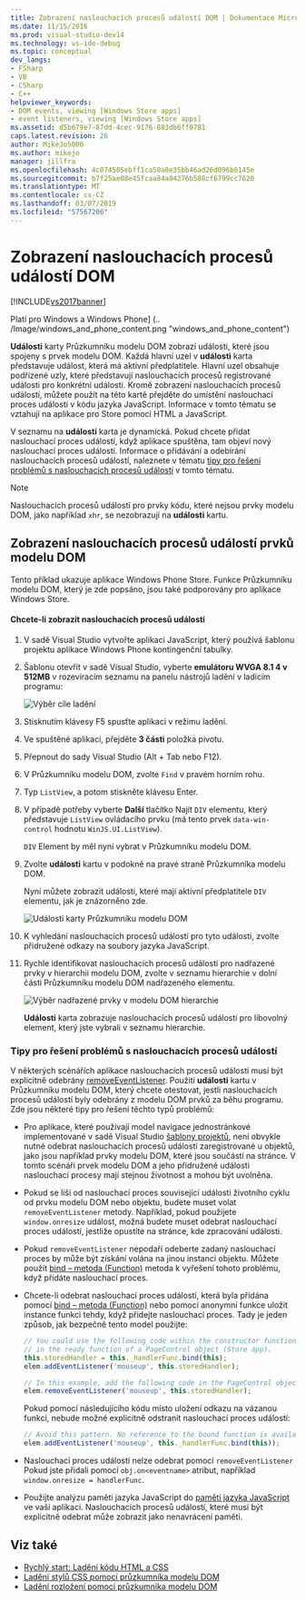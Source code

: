 ```yaml
---
title: Zobrazení naslouchacích procesů událostí DOM | Dokumentace Microsoftu
ms.date: 11/15/2016
ms.prod: visual-studio-dev14
ms.technology: vs-ide-debug
ms.topic: conceptual
dev_langs:
- FSharp
- VB
- CSharp
- C++
helpviewer_keywords:
- DOM events, viewing [Windows Store apps]
- event listeners, viewing [Windows Store apps]
ms.assetid: d5b679e7-87dd-4cec-9176-883db6ff0781
caps.latest.revision: 26
author: MikeJo5000
ms.author: mikejo
manager: jillfra
ms.openlocfilehash: 4c874505ebff1ca50a8e35bb46ad26d096b6145e
ms.sourcegitcommit: b7f25ae08e45fcaa84a84276b588cf6799cc7620
ms.translationtype: MT
ms.contentlocale: cs-CZ
ms.lasthandoff: 03/07/2019
ms.locfileid: "57567206"
---
```

# <a name="view-dom-event-listeners"></a>Zobrazení naslouchacích procesů událostí DOM
[!INCLUDE[vs2017banner](../includes/vs2017banner.md)]

Platí pro Windows a Windows Phone] (.. /Image/windows_and_phone_content.png "windows_and_phone_content")

 **Události** karty Průzkumníku modelu DOM zobrazí události, které jsou spojeny s prvek modelu DOM. Každá hlavní uzel v **události** karta představuje událost, která má aktivní předplatitele. Hlavní uzel obsahuje podřízené uzly, které představují naslouchacích procesů registrované události pro konkrétní události. Kromě zobrazení naslouchacích procesů událostí, můžete použít na této kartě přejděte do umístění naslouchací proces událostí v kódu jazyka JavaScript. Informace v tomto tématu se vztahují na aplikace pro Store pomocí HTML a JavaScript.

 V seznamu na **události** karta je dynamická. Pokud chcete přidat naslouchací proces událostí, když aplikace spuštěna, tam objeví nový naslouchací proces událostí. Informace o přidávání a odebírání naslouchacích procesů událostí, naleznete v tématu [tipy pro řešení problémů s naslouchacích procesů událostí](#Tips) v tomto tématu.

> [!NOTE]
>  Naslouchacích procesů událostí pro prvky kódu, které nejsou prvky modelu DOM, jako například `xhr`, se nezobrazují na **události** kartu.

## <a name="view-event-listeners-for-dom-elements"></a>Zobrazení naslouchacích procesů událostí prvků modelu DOM
 Tento příklad ukazuje aplikace Windows Phone Store. Funkce Průzkumníku modelu DOM, který je zde popsáno, jsou také podporovány pro aplikace Windows Store.

#### <a name="to-view-event-listeners"></a>Chcete-li zobrazit naslouchacích procesů událostí

1.  V sadě Visual Studio vytvořte aplikaci JavaScript, který používá šablonu projektu aplikace Windows Phone kontingenční tabulky.

2.  Šablonu otevřít v sadě Visual Studio, vyberte **emulátoru WVGA 8.1 4 v 512MB** v rozevíracím seznamu na panelu nástrojů ladění v ladicím programu:

     ![Výběr cíle ladění](../debugger/media/js-dom-debug-target-emu.png "JS_DOM_Debug_Target_Emu")

3.  Stisknutím klávesy F5 spusťte aplikaci v režimu ladění.

4.  Ve spuštěné aplikaci, přejděte **3 části** položka pivotu.

5.  Přepnout do sady Visual Studio (Alt + Tab nebo F12).

6.  V Průzkumníku modelu DOM, zvolte `Find` v pravém horním rohu.

7.  Typ `ListView`, a potom stiskněte klávesu Enter.

8.  V případě potřeby vyberte **Další** tlačítko Najít `DIV` elementu, který představuje `ListView` ovládacího prvku (má tento prvek `data-win-control` hodnotu `WinJS.UI.ListView`).

     `DIV` Element by měl nyní vybrat v Průzkumníku modelu DOM.

9. Zvolte **události** kartu v podokně na pravé straně Průzkumníka modelu DOM.

     Nyní můžete zobrazit události, které mají aktivní předplatitele `DIV` elementu, jak je znázorněno zde.

     ![Události karty Průzkumníku modelu DOM](../debugger/media/js-dom-events.png "JS_DOM_Events")

10. K vyhledání naslouchacích procesů událostí pro tyto události, zvolte přidružené odkazy na soubory jazyka JavaScript.

11. Rychle identifikovat naslouchacích procesů událostí pro nadřazené prvky v hierarchii modelu DOM, zvolte v seznamu hierarchie v dolní části Průzkumníku modelu DOM nadřazeného elementu.

     ![Výběr nadřazené prvky v modelu DOM hierarchie](../debugger/media/js-dom-breadcrumbs.png "JS_DOM_Breadcrumbs")

     **Události** karta zobrazuje naslouchacích procesů událostí pro libovolný element, který jste vybrali v seznamu hierarchie.

###  <a name="Tips"></a> Tipy pro řešení problémů s naslouchacích procesů událostí
 V některých scénářích aplikace naslouchacích procesů událostí musí být explicitně odebrány [removeEventListener](http://msdn.microsoft.com/library/ie/ff975250\(v=vs.85\).aspx). Použití **události** kartu v Průzkumníku modelu DOM, který chcete otestovat, jestli naslouchacích procesů událostí byly odebrány z modelu DOM prvků za běhu programu. Zde jsou některé tipy pro řešení těchto typů problémů:

-   Pro aplikace, které používají model navigace jednostránkové implementované v sadě Visual Studio [šablony projektů](http://msdn.microsoft.com/library/windows/apps/hh758331.aspx), není obvykle nutné odebrat naslouchacích procesů událostí zaregistrované u objektů, jako jsou například prvky modelu DOM, které jsou součástí na stránce. V tomto scénáři prvek modelu DOM a jeho přidružené události naslouchací procesy mají stejnou životnost a mohou být uvolněna.

-   Pokud se liší od naslouchací proces související události životního cyklu od prvku modelu DOM nebo objektu, budete muset volat `removeEventListener` metody. Například, pokud použijete `window.onresize` událost, možná budete muset odebrat naslouchací proces událostí, jestliže opustíte na stránce, kde zpracování události.

-   Pokud `removeEventListener` nepodaří odeberte zadaný naslouchací proces by může být získání volána na jinou instanci objektu. Můžete použít [bind – metoda (Function)](https://developer.mozilla.org/docs/Web/JavaScript/Reference/Global_Objects/Function/bind) metoda k vyřešení tohoto problému, když přidáte naslouchací proces.

-   Chcete-li odebrat naslouchací proces událostí, která byla přidána pomocí [bind – metoda (Function)](/visualstudio/scripting-docs/javascript/reference/bind-method-function-javascript) nebo pomocí anonymní funkce uložit instance funkci tehdy, když přidejte naslouchací proces. Tady je jeden způsob, jak bezpečně tento model použijte:

    ```javascript
    // You could use the following code within the constructor function of an object, or
    // in the ready function of a PageControl object (Store app).
    this.storedHandler = this._handlerFunc.bind(this);
    elem.addEventListener('mouseup', this.storedHandler);

    // In this example, add the following code in the PageControl object's unload function.
    elem.removeEventListener('mouseup', this.storedHandler);

    ```

     Pokud pomocí následujícího kódu místo uložení odkazu na vázanou funkci, nebude možné explicitně odstranit naslouchací proces událostí:

    ```javascript
    // Avoid this pattern. No reference to the bound function is available.
    elem.addEventListener('mouseup', this._handlerFunc.bind(this));
    ```

-   Naslouchací proces událostí nelze odebrat pomocí `removeEventListener` Pokud jste přidali pomocí `obj.on<eventname>` atribut, například `window.onresize = handlerFunc`.

-   Použijte analýzu paměti jazyka JavaScript do [paměti jazyka JavaScript](../profiling/javascript-memory.md) ve vaší aplikaci. Naslouchacích procesů událostí, které musí být explicitně odebrat může zobrazit jako nenavrácení paměti.

## <a name="see-also"></a>Viz také

- [Rychlý start: Ladění kódu HTML a CSS](../debugger/quickstart-debug-html-and-css.md)
- [Ladění stylů CSS pomocí průzkumníka modelu DOM](../debugger/debug-css-styles-using-dom-explorer.md)
- [Ladění rozložení pomocí průzkumníka modelu DOM](../debugger/debug-layout-using-dom-explorer.md)